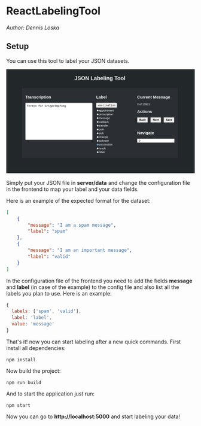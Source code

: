 # ReactLabelingTool

_Author: Dennis Loska_

## Setup

You can use this tool to label your JSON datasets.

![Labeling Tool Preview](labeling_tool.png)

Simply put your JSON file in **server/data** and change the configuration file in the frontend to map your label and your data fields.

Here is an example of the expected format for the dataset:

```json
[
    {
        "message": "I am a spam message",
        "label": "spam"
    },
    {
        "message": "I am an important message",
        "label": "valid"
    }
]
```
In the configuration file of the frontend you need to add the fields **message** and **label** (in case of the example) to the config file and also list all the labels you plan to use. Here is an example:

```js
{
  labels: ['spam', 'valid'],
  label: 'label',
  value: 'message'
}
```

That's it! now you can start labeling after a new quick commands. First install all dependencies:

```
npm install
```

Now build the project:

```
npm run build
```

And to start the application just run:

```
npm start
```

Now you can go to **http://localhost:5000** and start labeling your data!
